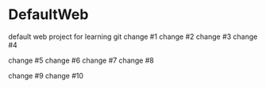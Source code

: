 # DefaultWeb
default web project for learning git
change #1
change #2
change #3
change #4

change #5
change #6
change #7
change #8

change #9
change #10